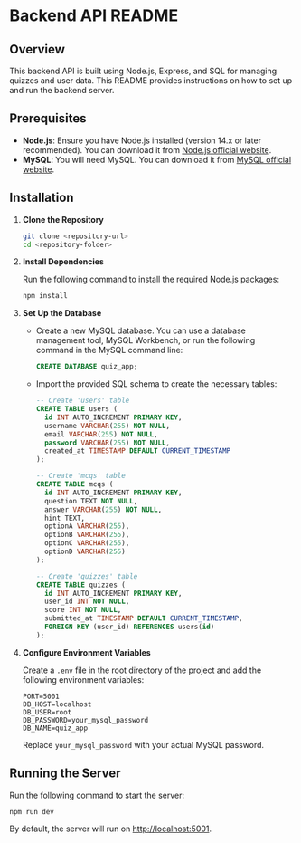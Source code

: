 # Backend API README

## Overview

This backend API is built using Node.js, Express, and SQL for managing quizzes and user data. This README provides instructions on how to set up and run the backend server.

## Prerequisites

- **Node.js**: Ensure you have Node.js installed (version 14.x or later recommended). You can download it from [Node.js official website](https://nodejs.org/).
- **MySQL**: You will need MySQL. You can download it from [MySQL official website](https://dev.mysql.com/downloads/).

## Installation

1. **Clone the Repository**

   ```bash
   git clone <repository-url>
   cd <repository-folder>
   ```

2. **Install Dependencies**

   Run the following command to install the required Node.js packages:

   ```bash
   npm install
   ```

3. **Set Up the Database**

   - Create a new MySQL database. You can use a database management tool, MySQL Workbench, or run the following command in the MySQL command line:

     ```sql
     CREATE DATABASE quiz_app;
     ```

   - Import the provided SQL schema to create the necessary tables:

     ```sql
     -- Create 'users' table
     CREATE TABLE users (
       id INT AUTO_INCREMENT PRIMARY KEY,
       username VARCHAR(255) NOT NULL,
       email VARCHAR(255) NOT NULL,
       password VARCHAR(255) NOT NULL,
       created_at TIMESTAMP DEFAULT CURRENT_TIMESTAMP
     );

     -- Create 'mcqs' table
     CREATE TABLE mcqs (
       id INT AUTO_INCREMENT PRIMARY KEY,
       question TEXT NOT NULL,
       answer VARCHAR(255) NOT NULL,
       hint TEXT,
       optionA VARCHAR(255),
       optionB VARCHAR(255),
       optionC VARCHAR(255),
       optionD VARCHAR(255)
     );

     -- Create 'quizzes' table
     CREATE TABLE quizzes (
       id INT AUTO_INCREMENT PRIMARY KEY,
       user_id INT NOT NULL,
       score INT NOT NULL,
       submitted_at TIMESTAMP DEFAULT CURRENT_TIMESTAMP,
       FOREIGN KEY (user_id) REFERENCES users(id)
     );
     ```

4. **Configure Environment Variables**

   Create a `.env` file in the root directory of the project and add the following environment variables:

   ```env
   PORT=5001
   DB_HOST=localhost
   DB_USER=root
   DB_PASSWORD=your_mysql_password
   DB_NAME=quiz_app
   ```

   Replace `your_mysql_password` with your actual MySQL password.

## Running the Server

Run the following command to start the server:

```bash
npm run dev
```

By default, the server will run on [http://localhost:5001](http://localhost:5001).